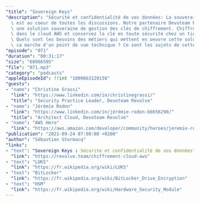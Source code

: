 ```yaml
---
"title": "Sovereign Keys"
"description": "Sécurité et confidentialité de vos données: La souveraineté des données\
  \ est au coeur de toutes les discussions. Notre partenaire Devoteam Revolve propose\
  \ une solution souveraine de gestion des clés de chiffrement. Chiffrez vos données\
  \ dans le cloud AWS et conservez la clé en toute sécurité chez un tier de confiance.\
  \ Quels sont les besoins des métiers qui mettent en oeuvre cette solution ? Comment\
  \ ca marche d'un point de vue technique ? Ce sont les sujets de cette semaine."
"episode": "071"
"duration": "00:31:17"
"size": "60066505"
"file": "071.mp3"
"category": "podcasts"
"appleEpisodeId": !!int "1000663120156"
"guests":
- "name": "Christine Grassi"
  "link": "https://www.linkedin.com/in/christinegrassi/"
  "title": "Security Practice Leader, Devoteam Revolve"
- "name": "Jérémie Rodon"
  "link": "https://www.linkedin.com/in/jérémie-rodon-b6656290/"
  "title": "Architect Cloud, Devoteam Revolve"
- "name": "AWS Hero"
  "link": "https://aws.amazon.com/developer/community/heroes/jeremie-rodon/"
"publication": "2021-09-24 07:00:00 +0200"
"author": "Sébastien Stormacq"
"links":
- "text": "Sovereign Keys : Sécurite et confidentialité de vos données"
  "link": "https://revolve.team/chiffrement-cloud-aws"
- "text": "LUKS"
  "link": "https://fr.wikipedia.org/wiki/LUKS"
- "text": "BitLocker"
  "link": "https://fr.wikipedia.org/wiki/BitLocker_Drive_Encryption"
- "text": "HSM"
  "link": "https://fr.wikipedia.org/wiki/Hardware_Security_Module"
---
```

